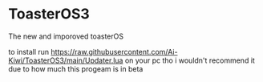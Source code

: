 # ToasterOS3
 The new and imporoved toasterOS

to install run https://raw.githubusercontent.com/Ai-Kiwi/ToasterOS3/main/Updater.lua on your pc tho i wouldn't recommend it due to how much this progeam is in beta
